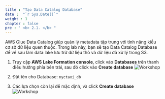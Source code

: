 ```yaml
---
title : "Tạo Data Catalog Database"
date :  "`r Sys.Date()`" 
weight : 1 
chapter : false
pre : " <b> 2.1. </b> "
---
```

AWS Glue Data Catalog giúp quản lý metadata tập trung với tính năng kiểu cơ sở dữ liệu quen thuộc. Trong lab này, bạn sẽ tạo Data Catalog Database để về sau làm data lake lưu trữ dữ liệu thô và dữ liệu đã xử lý trong S3.

1. Truy cập **AWS Lake Formation console**, click vào **Databases** trên thanh điều hướng phía bên trái, sau đó click vào  **Create database**
![Workshop](/images/2-data-lake-administrator/catalog-database-create.png)

2. Đặt tên cho Database: `nyctaxi_db`
3. Các lựa chọn còn lại để mặc định, và click **Create database**
![Workshop](/images/2-data-lake-administrator/catalog-database-create-02.png)

